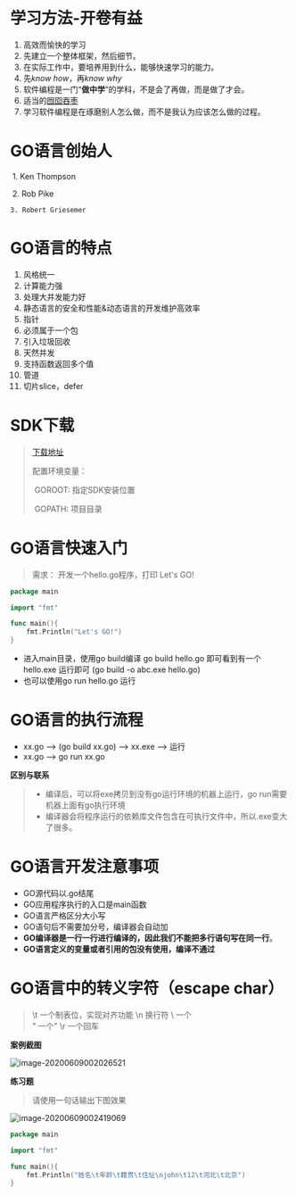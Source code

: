 # 学习方法-开卷有益

1. 高效而愉快的学习
2. 先建立一个整体框架，然后细节。
3. 在实际工作中，要培养用到什么，能够快速学习的能力。
4. 先*know how*，再*know why*
5. 软件编程是一门“**做中学**”的学科，不是会了再做，而是做了才会。
6. 适当的<u>囫囵吞枣</u>
7. 学习软件编程是在琢磨别人怎么做，而不是我认为应该怎么做的过程。

# GO语言创始人

​	1. Ken Thompson

​	2. Rob Pike

	3. Robert Griesemer

# GO语言的特点

1. 风格统一
2. 计算能力强
3. 处理大并发能力好
4. 静态语言的安全和性能&动态语言的开发维护高效率
5. 指针
6. 必须属于一个包
7. 引入垃圾回收
8. 天然并发
9. 支持函数返回多个值
10. 管道
11. 切片slice，defer

# SDK下载

> [下载地址](https://studygolang.com/dl)
>
> 配置环境变量： 
>
> ​	GOROOT: 指定SDK安装位置
>
> ​	GOPATH:  项目目录



# GO语言快速入门

> 需求： 开发一个hello.go程序，打印 Let's GO!

```go
package main

import "fmt"

func main(){
    fmt.Println("Let's GO!")
}
```

* 进入main目录，使用go build编译   go build hello.go  即可看到有一个hello.exe  运行即可  (go build -o abc.exe hello.go)
* 也可以使用go run hello.go 运行

# GO语言的执行流程

* xx.go --> (go build xx.go) --> xx.exe --> 运行
* xx.go --> go run xx.go

**区别与联系**

> * 编译后，可以将exe拷贝到没有go运行环境的机器上运行，go run需要机器上面有go执行环境
> * 编译器会将程序运行的依赖库文件包含在可执行文件中，所以.exe变大了很多。

# GO语言开发注意事项

* GO源代码以.go结尾
* GO应用程序执行的入口是main函数
* GO语言严格区分大小写
* GO语句后不需要加分号，编译器会自动加
* **GO编译器是一行一行进行编译的，因此我们不能把多行语句写在同一行**。
* **GO语言定义的变量或者引用的包没有使用，编译不通过**

# GO语言中的转义字符（escape char）

> \t	一个制表位，实现对齐功能
> \n	换行符
> \\	一个\
> \"	一个"
> \r	一个回车

**案例截图**

![image-20200609002026521](E:\Typora\data\assert\image-20200609002026521.png)

**练习题**

> 请使用一句话输出下图效果

![image-20200609002419069](E:\Typora\data\assert\image-20200609002419069.png)

```go
package main

import "fmt"

func main(){
	fmt.Println("姓名\t年龄\t籍贯\t住址\njohn\t12\t河北\t北京")
}
```



